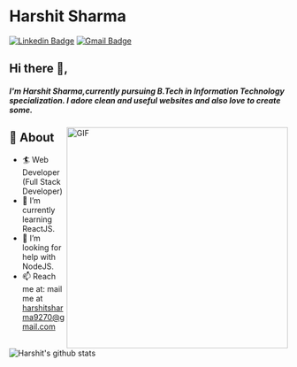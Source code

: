 # Harshit Sharma
[![Linkedin Badge](https://img.shields.io/badge/me-harshit-30302f?style=flat&logo=linkedin)](https://www.linkedin.com/in/harshit-sharma-945i/)
[![Gmail Badge](https://img.shields.io/badge/harshitsharma9270@gmail.com-30302f?style=flat&logo=Gmail&logoColor=white)](mailto:harshitsharma9270@gmail.com)

## Hi there 👋,           
##### I'm Harshit Sharma,currently pursuing B.Tech in Information Technology specialization. I adore clean and useful websites and also love to create some. 
<img align="right" alt="GIF" src="https://media.giphy.com/media/Y4ak9Ki2GZCbJxAnJD/giphy.gif" width="400px" />

## 🧐 About
- 🏄‍ Web Developer (Full Stack Developer)
- 🌱 I’m currently learning ReactJS.
- 🤔 I’m looking for help with NodeJS.
- 📫 Reach me at: mail me at [harshitsharma9270@gmail.com](mailto:harshitsharma9270@gmail.com)

![Harshit's github stats](https://github-readme-stats.vercel.app/api?username=me-harshit&show_icons=true) 





